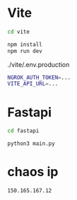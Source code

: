# Vite

```sh
cd vite

npm install
npm run dev
```

./vite/.env.production

```sh
NGROK_AUTH_TOKEN=...
VITE_API_URL=...
```

# Fastapi

```sh
cd fastapi

python3 main.py
```

# chaos ip

```sh
150.165.167.12
```